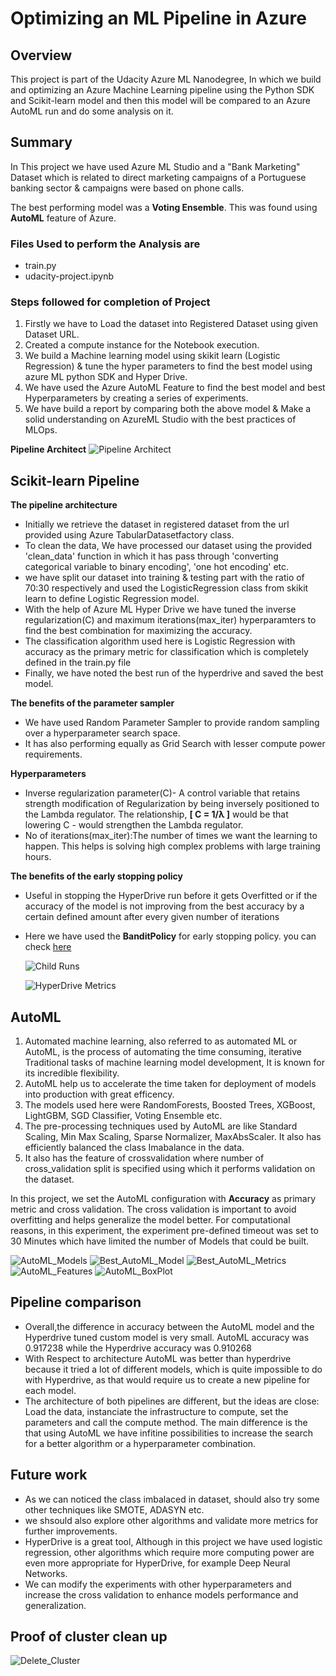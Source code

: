 # Optimizing an ML Pipeline in Azure

## Overview
This project is part of the Udacity Azure ML Nanodegree, In which we build and optimizing an Azure Machine Learning pipeline using the Python SDK and Scikit-learn model and then this model will be compared to an Azure AutoML run and do some analysis on it.

## Summary
In This project we have used Azure ML Studio and a "Bank Marketing" Dataset which is related to direct marketing campaigns of a Portuguese banking sector & campaigns were based on phone calls.

The best performing model was a **Voting Ensemble**. This was found using **AutoML** feature of Azure.

### Files Used to perform the Analysis are 
- train.py
- udacity-project.ipynb

### Steps followed for completion of Project
1. Firstly we have to Load the dataset into Registered Dataset using given Dataset URL.
2. Created a compute instance for the Notebook execution.
3. We build a Machine learning model using skikit learn (Logistic Regression) & tune the hyper parameters to find the best model using azure ML python SDK and Hyper Drive.
4. We have used the Azure AutoML Feature to find the best model and best Hyperparameters by creating a series of experiments.
5. We have build a report by comparing both the above model & Make a solid understanding on AzureML Studio with the best practices of MLOps.

**Pipeline Architect**
![Pipeline Architect](https://github.com/prathyushapatel/ML_with_Azure_Nanodegree/blob/main/Optimizing-an-ML-Pipeline-in-Azure/Images/Pipeline_Architect.JPG?raw=true "Pipeline Architect")

## Scikit-learn Pipeline
**The pipeline architecture**
- Initially we retrieve the dataset in registered dataset from the url provided using Azure TabularDatasetfactory class.
- To clean the data, We have processed our dataset using the provided 'clean_data' function in which it has pass through 'converting categorical variable to binary encoding', 'one hot encoding' etc. 
- we have split our dataset into training & testing part with the ratio of 70:30 respectively and used the LogisticRegression class from skikit learn to define Logistic Regression model.
- With the help of Azure ML Hyper Drive we have tuned the inverse regularization(C) and maximum iterations(max_iter) hyperparamters to find the best combination for maximizing the accuracy.
- The classification algorithm used here is Logistic Regression with accuracy as the primary metric for classification which is completely defined in the train.py file
- Finally, we have noted the best run of the hyperdrive and saved the best model.

**The benefits of the parameter sampler**
- We have used Random Parameter Sampler to provide random sampling over a hyperparameter search space.
- It has also performing equally as Grid Search with lesser compute power requirements.

**Hyperparameters**
- Inverse regularization parameter(C)- A control variable that retains strength modification of Regularization by being inversely positioned to the Lambda regulator. The relationship, **[ C = 1/λ ]** would be that lowering C - would strengthen the Lambda regulator.
- No of iterations(max_iter):The number of times we want the learning to happen. This helps is solving high complex problems with large training hours.

**The benefits of the early stopping policy**
- Useful in stopping the HyperDrive run before it gets Overfitted or if the accuracy of the model is not improving from the best accuracy by a certain defined amount after every given number of iterations
- Here we have used the **BanditPolicy** for early stopping policy. you can check [here](https://docs.microsoft.com/en-us/python/api/azureml-train-core/azureml.train.hyperdrive.banditpolicy?view=azure-ml-py)  
  
  
  ![Child Runs](https://github.com/prathyushapatel/Optimizing-an-ML-Pipeline-in-Azure/blob/main/Images/Child_runs.png?raw=true "Child Runs")
  
  ![HyperDrive Metrics](https://github.com/prathyushapatel/Optimizing-an-ML-Pipeline-in-Azure/blob/main/Images/HyperDrive_Metrics.png?raw=true "HyperDrive Metrics")

## AutoML
  1.  Automated machine learning, also referred to as automated ML or AutoML, is the process of automating the time consuming, iterative Traditional tasks of machine learning model development, It is known for its incredible flexibility.
  2.  AutoML help us to accelerate the time taken for deployment of models into production with great efficency.
  3.  The models used here were RandomForests, Boosted Trees, XGBoost, LightGBM, SGD Classifier, Voting Ensemble etc.
  4.  The pre-processing techniques used by AutoML are like Standard Scaling, Min Max Scaling, Sparse Normalizer, MaxAbsScaler. It also has efficiently balanced the class Imabalance in the data.
  5.  It also has the feature of crossvalidation where number of cross_validation split is specified using which it performs validation on the dataset.

In this project, we set the AutoML configuration with **Accuracy** as primary metric and cross validation. The cross validation is important to avoid overfitting and helps generalize the model better. For computational reasons, in this experiment, the experiment pre-defined timeout was set to 30 Minutes which have limited the number of Models that could be built.

 ![AutoML_Models](https://github.com/prathyushapatel/Optimizing-an-ML-Pipeline-in-Azure/blob/main/Images/AutoML_Models.png?raw=true "AutoML_Models")
 ![Best_AutoML_Model](https://github.com/prathyushapatel/Optimizing-an-ML-Pipeline-in-Azure/blob/main/Images/Best_AutoML_Model.png?raw=true "Best_AutoML_Model")
 ![Best_AutoML_Metrics](https://github.com/prathyushapatel/Optimizing-an-ML-Pipeline-in-Azure/blob/main/Images/Best_AutoML_Metrics.png?raw=true "Best_AutoML_Metrics")
 ![AutoML_Features](https://github.com/prathyushapatel/Optimizing-an-ML-Pipeline-in-Azure/blob/main/Images/AutoML_Features.png?raw=true "AutoML_Features")
 ![AutoML_BoxPlot](https://github.com/prathyushapatel/Optimizing-an-ML-Pipeline-in-Azure/blob/main/Images/AutoML_BoxPlot.png?raw=true "AutoML_BoxPlot")
 

## Pipeline comparison
- Overall,the difference in accuracy between the AutoML model and the Hyperdrive tuned custom model is very small. AutoML accuracy was 0.917238 while the Hyperdrive accuracy was 0.910268
- With Respect to architecture AutoML was better than hyperdrive because it tried a lot of different models, which is quite impossible to do with Hyperdrive, as that would require us to create a new pipeline for each model.
- The architecture of both pipelines are different, but the ideas are close: Load the data, instanciate the infrastructure to compute, set the parameters and call the compute method. The main difference is the that using AutoML we have infitine possibilities to increase the search for a better algorithm or a hyperparameter combination.

## Future work
- As we can noticed the class imbalaced in dataset, should also try some other techniques like SMOTE, ADASYN etc.
- we shsould also explore other algorithms and validate more metrics for further improvements.
- HyperDrive is a great tool, Although in this project we have used logistic regression, other algorithms which require more computing power are even more appropriate for HyperDrive, for example Deep Neural Networks.
- We can modify the experiments with other hyperparameters and increase the cross validation to enhance models performance and generalization.

## Proof of cluster clean up
![Delete_Cluster](https://github.com/prathyushapatel/Optimizing-an-ML-Pipeline-in-Azure/blob/main/Images/Delete_Cluster.png?raw=true "Delete_Cluster")
